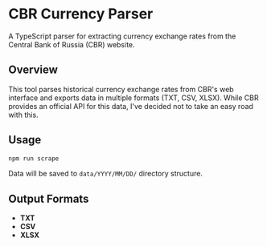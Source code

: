 # CBR Currency Parser

A TypeScript parser for extracting currency exchange rates from the Central Bank of Russia (CBR) website.

## Overview

This tool parses historical currency exchange rates from CBR's web interface and exports data in multiple formats (TXT, CSV, XLSX). While CBR provides an official API for this data, I've decided not to take an easy road with this.

## Usage

```typescript
npm run scrape
```

Data will be saved to `data/YYYY/MM/DD/` directory structure.

## Output Formats

- **TXT**
- **CSV**
- **XLSX**

